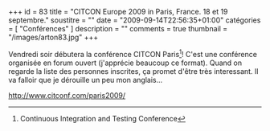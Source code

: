 +++
id = 83
title = "CITCON Europe 2009 in Paris, France. 18 et 19 septembre."
soustitre = ""
date = "2009-09-14T22:56:35+01:00"
catégories = [ "Conférences" ]
description = ""
comments = true
thumbnail = "/images/arton83.jpg"
+++

<div class="chapo"></div>

Vendredi soir débutera la conférence CITCON Paris[^1]! C'est une conférence organisée en forum ouvert (j'apprécie beaucoup ce format). Quand on regarde la liste des personnes inscrites, ça promet d'être très interessant. Il va falloir que je dérouille un peu mon anglais...

[^1]: Continuous Integration and Testing Conference

http://www.citconf.com/paris2009/